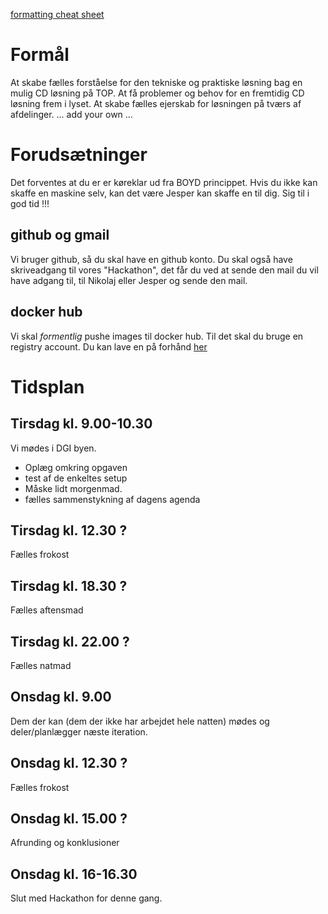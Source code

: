   [formatting cheat sheet](https://guides.github.com/features/mastering-markdown/)

# Formål
At skabe fælles forståelse for den tekniske og praktiske løsning bag en mulig CD løsning på TOP.
At få problemer og behov for en fremtidig CD løsning frem i lyset.
At skabe fælles ejerskab for løsningen på tværs af afdelinger.
... add your own ...

  
# Forudsætninger
Det forventes at du er er køreklar ud fra BOYD princippet. Hvis du ikke kan skaffe en maskine selv,
kan det være Jesper kan skaffe en til dig. Sig til i god tid !!!

## github og gmail
Vi bruger github, så du skal have en github konto. Du skal også have skriveadgang til 
vores "Hackathon", det får du ved at sende den mail du vil have adgang til, til Nikolaj eller Jesper og sende den mail.

## docker hub
Vi skal _formentlig_ pushe images til docker hub. Til det skal du bruge en 
registry account. Du kan lave en på forhånd [her](https://registry.hub.docker.com/)


# Tidsplan

## Tirsdag kl. 9.00-10.30
Vi mødes i DGI byen. 
* Oplæg omkring opgaven
* test af de enkeltes setup
* Måske lidt morgenmad.
* fælles sammenstykning af dagens agenda

## Tirsdag kl. 12.30 ?
Fælles frokost

## Tirsdag kl. 18.30 ?
Fælles aftensmad

## Tirsdag kl. 22.00 ?
Fælles natmad


## Onsdag kl. 9.00
Dem der kan (dem der ikke har arbejdet hele natten) mødes og deler/planlægger næste iteration.

##  Onsdag kl. 12.30 ?
Fælles frokost

## Onsdag kl. 15.00 ?
Afrunding og konklusioner

## Onsdag kl. 16-16.30
Slut med Hackathon for denne gang.


